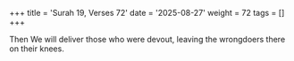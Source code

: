 +++
title = 'Surah 19, Verses 72'
date = '2025-08-27'
weight = 72
tags = []
+++

Then We will deliver those who were devout, leaving the wrongdoers there on their knees.